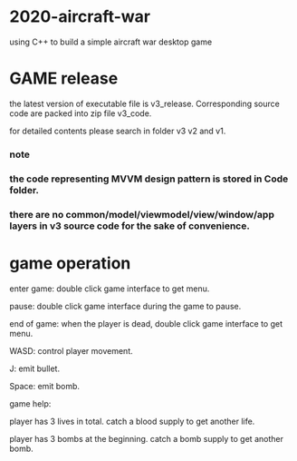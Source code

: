 # 2020-aircraft-war
using C++ to build a simple aircraft war desktop game
# GAME release
the latest version of executable file is v3_release. Corresponding source code are packed into zip file v3_code.

for detailed contents please search in folder v3 v2 and v1.
### note
### the code representing MVVM design pattern is stored in Code folder.
### there are no common/model/viewmodel/view/window/app layers in v3 source code for the sake of convenience.
# game operation
enter game: double click game interface to get menu.

pause: double click game interface during the game to pause.

end of game: when the player is dead, double click game interface to get menu.

WASD: control player movement.

J: emit bullet.

Space: emit bomb.

game help:

player has 3 lives in total. catch a blood supply to get another life.

player has 3 bombs at the beginning. catch a bomb supply to get another bomb.
